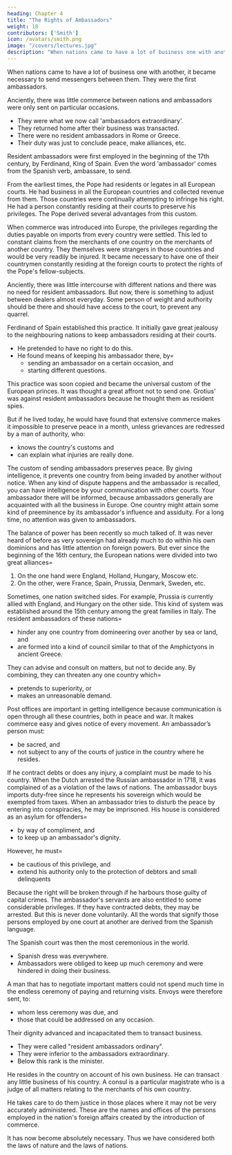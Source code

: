 ```yaml
---
heading: Chapter 4
title: "The Rights of Ambassadors"
weight: 18
contributors: ['Smith']
icon: /avatars/smith.png
image: "/covers/lectures.jpg"
description: "When nations came to have a lot of business one with another, it became necessary to send messengers between them. They were the first ambassadors"
---
```





When nations came to have a lot of business one with another, it became necessary to send messengers between them. They were the first ambassadors.

Anciently, there was little commerce between nations and ambassadors were only sent on particular occasions.
- They were what we now call 'ambassadors extraordinary'.
- They returned home after their business was transacted.
- There were no resident ambassadors in Rome or Greece. 
- Their duty was just to conclude peace, make alliances, etc.

Resident ambassadors were first employed in the beginning of the 17th century, by Ferdinand, King of Spain. Even the word 'ambassador' comes from the Spanish verb, ambassare, to send.

From the earliest times, the Pope had residents or legates in all European courts. He had business in all the European countries and collected revenue from them. Those countries were continually attempting to infringe his right. He had a person constantly residing at their courts to preserve his privileges. The Pope derived several advantages from this custom.


When commerce was introduced into Europe, the privileges regarding the duties payable on imports from every country were settled. This led to constant claims from the merchants of one country on the merchants of another country. They themselves were strangers in those countries and would be very readily be injured. It became necessary to have one of their countrymen constantly residing at the foreign courts to protect the rights of the Pope's fellow-subjects.

Anciently, there was little intercourse with different nations and there was no need for resident ambassadors. But now, there is something to adjust between dealers almost everyday. Some person of weight and authority should be there and should have access to the court, to prevent any quarrel.

Ferdinand of Spain established this practice. It initially gave great jealousy to the neighbouring nations to keep ambassadors residing at their courts. 
- He pretended to have no right to do this.
- He found means of keeping his ambassador there, by= 
  - sending an ambassador on a certain occasion, and
  - starting different questions.

This practice was soon copied and became the universal custom of the European princes. It was thought a great affront not to send one. Grotius' was against resident ambassadors because he thought them as resident spies. 

But if he lived today, he would have found that extensive commerce makes it impossible to preserve peace in a month, unless grievances are redressed by a man of authority, who:
- knows the country's customs and
- can explain what injuries are really done.

The custom of sending ambassadors preserves peace. By giving intelligence, it prevents one country from being invaded by another without notice. When any kind of dispute happens and the ambassador is recalled, you can have intelligence by your communication with other courts. Your ambassador there will be informed, because ambassadors generally are acquainted with all the business in Europe. One country might attain some kind of preeminence by its ambassador's influence and assiduity. For a long time, no attention was given to ambassadors. 

The balance of power has been recently so much talked of. It was never heard of before as very sovereign had already much to do within his own dominions and has little attention on foreign powers. But ever since the beginning of the 16th century, the European nations were divided into two great alliances= 
<!-- Before the institution of residents, they had little intelligence. -->

1. On the one hand were England, Holland, Hungary, Moscow etc.
2. On the other, were France, Spain, Prussia, Denmark, Sweden, etc.

Sometimes, one nation switched sides. For example, Prussia is currently allied with England, and Hungary on the other side. This kind of system was established around the 15th century among the great families in Italy. The resident ambassadors of these nations= 
- hinder any one country from domineering over another by sea or land, and
- are formed into a kind of council similar to that of the Amphictyons in ancient Greece.

They can advise and consult on matters, but not to decide any. By combining, they can threaten any one country which= 
- pretends to superiority, or
- makes an unreasonable demand.

Post offices are important in getting intelligence because communication is open through all these countries, both in peace and war. It makes commerce easy and gives notice of every movement. An ambassador’s person must:
- be sacred, and
- not subject to any of the courts of justice in the country where he resides.

If he contract debts or does any injury, a complaint must be made to his country. When the Dutch arrested the Russian ambassador in 1718, it was complained of as a violation of the laws of nations. The ambassador buys imports duty-free since he represents his sovereign which would be exempted from taxes. When an ambassador tries to disturb the peace by entering into conspiracies, he may be imprisoned. His house is considered as an asylum for offenders= 
- by way of compliment, and
- to keep up an ambassador's dignity.

However, he must= 
- be cautious of this privilege, and
- extend his authority only to the protection of debtors and small delinquents

Because the right will be broken through if he harbours those guilty of capital crimes. The ambassador's servants are also entitled to some considerable privileges. If they have contracted debts, they may be arrested. But this is never done voluntarily. All the words that signify those persons employed by one court at another are derived from the Spanish language.

The Spanish court was then the most ceremonious in the world.
- Spanish dress was everywhere.
- Ambassadors were obliged to keep up much ceremony and were hindered in doing their business.

A man that has to negotiate important matters could not spend much time in the endless ceremony of paying and returning visits. Envoys were therefore sent, to:
- whom less ceremony was due, and
- those that could be addressed on any occasion.

Their dignity advanced and incapacitated them to transact business.
- They were called "resident ambassadors ordinary".
- They were inferior to the ambassadors extraordinary.
- Below this rank is the minister.

He resides in the country on account of his own business. He can transact any little business of his country.
A consul is a particular magistrate who is a judge of all matters relating to the merchants of his own country.

He takes care to do them justice in those places where it may not be very accurately administered.
These are the names and offices of the persons employed in the nation's foreign affairs created by the introduction of commerce.

It has now become absolutely necessary. Thus we have considered both the laws of nature and the laws of nations.

